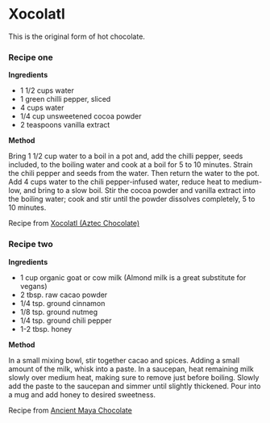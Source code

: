 # Xocolatl

This is the original form of hot chocolate.

### Recipe one

**Ingredients**

* 1 1/2 cups water
* 1 green chilli pepper, sliced
* 4 cups water
* 1/4 cup unsweetened cocoa powder
* 2 teaspoons vanilla extract


**Method**

Bring 1 1/2 cup water to a boil in a pot and, add the chilli pepper, seeds included, to the boiling water and cook at a boil for 5 to 10 minutes. 
Strain the chili pepper and seeds from the water. Then return the water to the pot. 
Add 4 cups water to the chili pepper-infused water, reduce heat to medium-low, and bring to a slow boil. 
Stir the cocoa powder and vanilla extract into the boiling water; cook and stir until the powder dissolves completely, 5 to 10 minutes. 

Recipe from [Xocolatl (Aztec Chocolate)](https://www.allrecipes.com/recipe/216166/xocolatl-aztec-chocolate/)

### Recipe two

**Ingredients**

* 1 cup organic goat or cow milk (Almond milk is a great substitute for vegans)
* 2 tbsp. raw cacao powder
* 1/4 tsp. ground cinnamon
* 1/8 tsp. ground nutmeg
* 1/4 tsp. ground chili pepper
* 1-2 tbsp. honey


**Method**

In a small mixing bowl, stir together cacao and spices.
Adding a small amount of the milk, whisk into a paste.
In a saucepan, heat remaining milk slowly over medium heat, making sure to remove just before boiling.
Slowly add the paste to the saucepan and simmer until slightly thickened.
Pour into a mug and add honey to desired sweetness.

Recipe from [Ancient Maya Chocolate](https://www.thesacredscience.com/an-ancient-maya-chocolate-recipe-for-romance/)